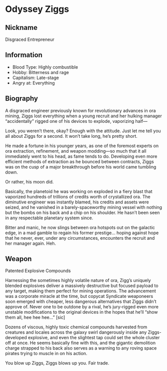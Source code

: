 # Odyssey Ziggs

## Nickname
Disgraced Entrepreneur

## Information
- Blood Type: Highly combustible
- Hobby: Bitterness and rage
- Capitalism: Late-stage
- Angry at: Everything

## Biography
A disgraced engineer previously known for revolutionary advances in ora mining, 
Ziggs lost everything when a young recruit and her hulking manager 
“accidentally” rigged one of his devices to explode, vaporizing half—

Look, you weren’t there, okay? Enough with the attitude. Just let me tell you 
all about Ziggs for a second. It won’t take long, he’s pretty short.

He made a fortune in his younger years, as one of the foremost experts on ora 
extraction, refinement, and weapon modding—so much that it all immediately went 
to his head, as fame tends to do. Developing even more efficient methods of 
extraction as he bounced between contracts, Ziggs was on the cusp of a major 
breakthrough before his world came tumbling down.

Or rather, his moon did.

Basically, the planetoid he was working on exploded in a fiery blast that 
vaporized hundreds of trillions of credits worth of crystallized ora. The 
diminutive engineer was instantly blamed, his credits and assets were seized, 
and he vanished in a barely-spaceworthy mining vessel with nothing but the 
bombs on his back and a chip on his shoulder. He hasn’t been seen in any 
respectable planetary system since.

Bitter and manic, he now slings between ora hotspots out on the galactic edge, 
in a mad gamble to regain his former prestige… hoping against hope that he 
never, ever, under any circumstances, encounters the recruit and her manager 
again. Heh.

## Weapon
Patented Explosive Compounds

Harnessing the sometimes highly volatile nature of ora, Zigg’s uniquely blended 
explosives deliver a massively destructive but focused payload to any target, 
making them perfect for mining operations. The advancement was a corporate 
miracle at the time, but copycat Syndicate weaponeers soon emerged with 
cheaper, less dangerous alternatives that Ziggs didn’t approve of. Never one to 
be outdone by a rival, he’s jury-rigged even more unstable modifications to the 
original devices in the hopes that he’ll “show them all, hee hee hee…” [sic]

Dozens of viscous, highly toxic chemical compounds harvested from creatures and 
locales across the galaxy swirl dangerously inside any Ziggs-developed 
explosive, and even the slightest tap could set the whole cluster off at once. 
He seems basically fine with this, and the gigantic demolition charge strapped 
to his back also serves as a warning to any roving space pirates trying to 
muscle in on his action.

You blow up Ziggs, Ziggs blows up you. Fair trade.